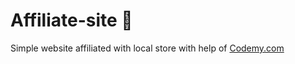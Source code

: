 # Affiliate-site :money_mouth_face:                                                                                                                                                                                                                                         
Simple website affiliated with local store
 with help of <a href="http://johnelder.com/">Codemy.com</a>
